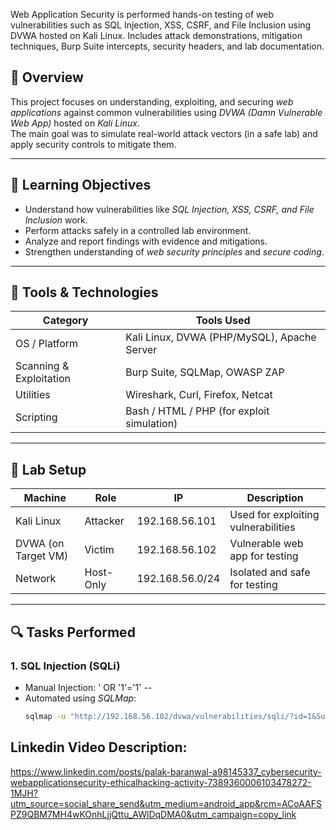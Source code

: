 Web Application Security is performed hands-on testing of web vulnerabilities such as SQL Injection, XSS, CSRF, and File Inclusion using DVWA hosted on Kali Linux. Includes attack demonstrations, mitigation techniques, Burp Suite intercepts, security headers, and lab documentation. 

## 🧠 Overview
This project focuses on understanding, exploiting, and securing *web applications* against common vulnerabilities using *DVWA (Damn Vulnerable Web App)* hosted on *Kali Linux*.  
The main goal was to simulate real-world attack vectors (in a safe lab) and apply security controls to mitigate them.

---

## 🧩 Learning Objectives
- Understand how vulnerabilities like *SQL Injection, XSS, CSRF, and File Inclusion* work.
- Perform attacks safely in a controlled lab environment.
- Analyze and report findings with evidence and mitigations.
- Strengthen understanding of *web security principles* and *secure coding*.

---

## 🧰 Tools & Technologies
| Category | Tools Used |
|-----------|-------------|
| OS / Platform | Kali Linux, DVWA (PHP/MySQL), Apache Server |
| Scanning & Exploitation | Burp Suite, SQLMap, OWASP ZAP |
| Utilities | Wireshark, Curl, Firefox, Netcat |
| Scripting | Bash / HTML / PHP (for exploit simulation) |

---

## 🧪 Lab Setup
| Machine | Role | IP | Description |
|----------|------|---|--------------|
| Kali Linux | Attacker | 192.168.56.101 | Used for exploiting vulnerabilities |
| DVWA (on Target VM) | Victim | 192.168.56.102 | Vulnerable web app for testing |
| Network | Host-Only | 192.168.56.0/24 | Isolated and safe for testing |

---

## 🔍 Tasks Performed

### 1. SQL Injection (SQLi)
- Manual Injection: ' OR '1'='1' --  
- Automated using *SQLMap*:
  ```bash
  sqlmap -u "http://192.168.56.102/dvwa/vulnerabilities/sqli/?id=1&Submit=Submit" --cookie="PHPSESSID=xxx; security=low" --batch --dbs

##  Linkedin Video Description:   
   https://www.linkedin.com/posts/palak-baranwal-a98145337_cybersecurity-webapplicationsecurity-ethicalhacking-activity-7389360006103478272-1MJH?utm_source=social_share_send&utm_medium=android_app&rcm=ACoAAFSPZ9QBM7MH4wKOnhLjjQttu_AWlDqDMA0&utm_campaign=copy_link
